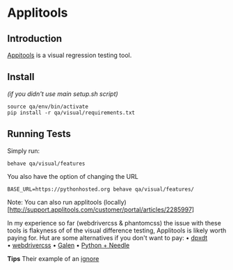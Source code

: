# Applitools

## Introduction
[Appitools](https://applitools.com/) is a visual regression testing tool.

## Install
*(if you didn't use main setup.sh script)*
```
source qa/env/bin/activate
pip install -r qa/visual/requirements.txt
```

## Running Tests

Simply run:
```
behave qa/visual/features
```

You also have the option of changing the URL
```
BASE_URL=https://pythonhosted.org behave qa/visual/features/
```

Note: You can also run applitools (locally)[http://support.applitools.com/customer/portal/articles/2285997]


In my experience so far (webdrivercss & phantomcss) the issue with these tools is flakyness of of the visual difference testing, Applitools is likely worth paying for.  Hut are some alternatives if you don't want to pay:
• [dpxdt](https://github.com/bslatkin/dpxdt)
• [webdrivercss](https://hub.docker.com/r/grugnog/webdrivercss/)
• [Galen](http://galenframework.com/)
• [Python + Needle](http://the-creative-tester.github.io/Python-Visual-Regression-Testing/)

**Tips**
Their example of an [ignore](https://github.com/applitools/eyes.selenium.python/blob/master/samples/test_script.py)
